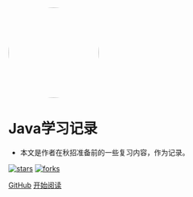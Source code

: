 <img width="180px" style="border-radius: 50%" bor src="https://ss2.bdstatic.com/70cFvnSh_Q1YnxGkpoWK1HF6hhy/it/u=2665443118,1046033074&fm=26&gp=0.jpg">

# Java学习记录

- 本文是作者在秋招准备前的一些复习内容，作为记录。

[![stars](https://badgen.net/github/stars/Wuzhengyu97/MyBlog?icon=github&color=4ab8a1)](https://github.com/Wuzhengyu97/MyBlog) [![forks](https://badgen.net/github/forks/Wuzhengyu97/MyBlog?icon=github&color=4ab8a1)](https://github.com/Wuzhengyu97/MyBlog)

[GitHub](<https://github.com/Wuzhengyu97/MyBlog>)
[开始阅读](README.md)

